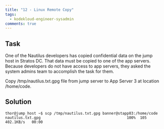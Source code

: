 ```yaml
---
title: "12 - Linux Remote Copy"
tags:
  - kodekloud-engineer-sysadmin
comments: true
---
```


## Task

One of the Nautilus developers has copied confidential data on the jump host in Stratos DC. That data must be copied to one of the app servers. Because developers do not have access to app servers, they asked the system admins team to accomplish the task for them.

Copy /tmp/nautilus.txt.gpg file from jump server to App Server 3 at location /home/code.


## Solution

```shell
thor@jump_host ~$ scp /tmp/nautilus.txt.gpg banner@stapp03:/home/code
nautilus.txt.gpg                                       100%  105   402.1KB/s   00:00
```
